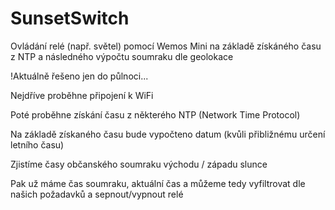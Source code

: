# SunsetSwitch

Ovládání relé (např. světel) pomocí Wemos Mini na základě získáného času z NTP a následného výpočtu soumraku dle geolokace

!Aktuálně řešeno jen do půlnoci...


Nejdříve proběhne připojení k WiFi

Poté proběhne získání času z některého NTP (Network Time Protocol)

Na základě získaného času bude vypočteno datum (kvůli přibližnému určení letního času)

Zjistíme časy občanského soumraku východu / západu slunce

Pak už máme čas soumraku, aktuální čas a můžeme tedy vyfiltrovat dle našich požadavků a sepnout/vypnout relé
